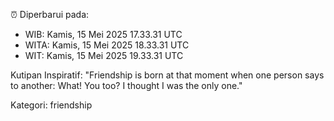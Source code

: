 ⏰ Diperbarui pada:
- WIB: Kamis, 15 Mei 2025 17.33.31 UTC
- WITA: Kamis, 15 Mei 2025 18.33.31 UTC
- WIT: Kamis, 15 Mei 2025 19.33.31 UTC

Kutipan Inspiratif:
"Friendship is born at that moment when one person says to another: What! You too? I thought I was the only one."


Kategori: friendship

